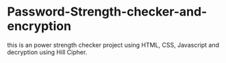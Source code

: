 # Password-Strength-checker-and-encryption
this is an power strength checker project using HTML, CSS, Javascript and decryption using Hill Cipher.
